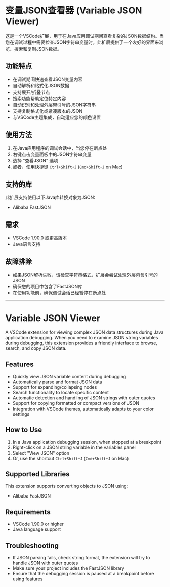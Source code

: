 # 变量JSON查看器 (Variable JSON Viewer)

这是一个VSCode扩展，用于在Java应用调试期间查看复杂的JSON数据结构。当您在调试过程中需要检查JSON字符串变量时，此扩展提供了一个友好的界面来浏览、搜索和复制JSON数据。

## 功能特点

- 在调试期间快速查看JSON变量内容
- 自动解析和格式化JSON数据
- 支持展开/折叠节点
- 搜索功能帮助定位特定内容
- 自动识别和处理外层带引号的JSON字符串
- 支持复制格式化或紧凑版本的JSON
- 与VSCode主题集成，自动适应您的颜色设置

## 使用方法

1. 在Java应用程序的调试会话中，当您停在断点处
2. 右键点击变量面板中的JSON字符串变量
3. 选择 "查看JSON" 选项
4. 或者，使用快捷键 `Ctrl+Shift+J` (`Cmd+Shift+J` on Mac)

## 支持的库

此扩展支持使用以下Java库转换对象为JSON:
- Alibaba FastJSON

## 需求

- VSCode 1.90.0 或更高版本
- Java语言支持

## 故障排除

- 如果JSON解析失败，请检查字符串格式，扩展会尝试处理外层包含引号的JSON
- 确保您的项目中包含了FastJSON库
- 在使用功能前，确保调试会话已经暂停在断点处

---

# Variable JSON Viewer

A VSCode extension for viewing complex JSON data structures during Java application debugging. When you need to examine JSON string variables during debugging, this extension provides a friendly interface to browse, search, and copy JSON data.

## Features

- Quickly view JSON variable content during debugging
- Automatically parse and format JSON data
- Support for expanding/collapsing nodes
- Search functionality to locate specific content
- Automatic detection and handling of JSON strings with outer quotes
- Support for copying formatted or compact versions of JSON
- Integration with VSCode themes, automatically adapts to your color settings

## How to Use

1. In a Java application debugging session, when stopped at a breakpoint
2. Right-click on a JSON string variable in the variables panel
3. Select "View JSON" option
4. Or, use the shortcut `Ctrl+Shift+J` (`Cmd+Shift+J` on Mac)

## Supported Libraries

This extension supports converting objects to JSON using:
- Alibaba FastJSON

## Requirements

- VSCode 1.90.0 or higher
- Java language support

## Troubleshooting

- If JSON parsing fails, check string format, the extension will try to handle JSON with outer quotes
- Make sure your project includes the FastJSON library
- Ensure that the debugging session is paused at a breakpoint before using features
